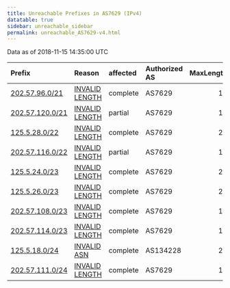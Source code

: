 ```yaml
---
title: Unreachable Prefixes in AS7629 (IPv4)
datatable: true
sidebar: unreachable_sidebar
permalink: unreachable_AS7629-v4.html
---
```


Data as of 2018-11-15 14:35:00 UTC


<div class="datatable-begin"></div>

| Prefix                                                   | Reason                                                                                                   | affected   | Authorized AS   |   MaxLength | Anchor                                       |   unreachable /24s |
|:---------------------------------------------------------|:---------------------------------------------------------------------------------------------------------|:-----------|:----------------|------------:|:---------------------------------------------|-------------------:|
| [202.57.96.0/21](https://stat.ripe.net/202.57.96.0/21)   | [INVALID LENGTH](https://rpki-validator.ripe.net/announcement-preview?asn=AS7629&prefix=202.57.96.0/21)  | complete   | AS7629          |          19 | [APNIC](unreachable_APNIC_RPKI_Root-v4.html) |                  8 |
| [202.57.120.0/21](https://stat.ripe.net/202.57.120.0/21) | [INVALID LENGTH](https://rpki-validator.ripe.net/announcement-preview?asn=AS7629&prefix=202.57.120.0/21) | partial    | AS7629          |          19 | [APNIC](unreachable_APNIC_RPKI_Root-v4.html) |                  8 |
| [125.5.28.0/22](https://stat.ripe.net/125.5.28.0/22)     | [INVALID LENGTH](https://rpki-validator.ripe.net/announcement-preview?asn=AS7629&prefix=125.5.28.0/22)   | complete   | AS7629          |          21 | [APNIC](unreachable_APNIC_RPKI_Root-v4.html) |                  4 |
| [202.57.116.0/22](https://stat.ripe.net/202.57.116.0/22) | [INVALID LENGTH](https://rpki-validator.ripe.net/announcement-preview?asn=AS7629&prefix=202.57.116.0/22) | partial    | AS7629          |          19 | [APNIC](unreachable_APNIC_RPKI_Root-v4.html) |                  4 |
| [125.5.24.0/23](https://stat.ripe.net/125.5.24.0/23)     | [INVALID LENGTH](https://rpki-validator.ripe.net/announcement-preview?asn=AS7629&prefix=125.5.24.0/23)   | complete   | AS7629          |          21 | [APNIC](unreachable_APNIC_RPKI_Root-v4.html) |                  2 |
| [125.5.26.0/23](https://stat.ripe.net/125.5.26.0/23)     | [INVALID LENGTH](https://rpki-validator.ripe.net/announcement-preview?asn=AS7629&prefix=125.5.26.0/23)   | complete   | AS7629          |          21 | [APNIC](unreachable_APNIC_RPKI_Root-v4.html) |                  2 |
| [202.57.108.0/23](https://stat.ripe.net/202.57.108.0/23) | [INVALID LENGTH](https://rpki-validator.ripe.net/announcement-preview?asn=AS7629&prefix=202.57.108.0/23) | complete   | AS7629          |          19 | [APNIC](unreachable_APNIC_RPKI_Root-v4.html) |                  2 |
| [202.57.114.0/23](https://stat.ripe.net/202.57.114.0/23) | [INVALID LENGTH](https://rpki-validator.ripe.net/announcement-preview?asn=AS7629&prefix=202.57.114.0/23) | complete   | AS7629          |          19 | [APNIC](unreachable_APNIC_RPKI_Root-v4.html) |                  2 |
| [125.5.18.0/24](https://stat.ripe.net/125.5.18.0/24)     | [INVALID ASN](https://rpki-validator.ripe.net/announcement-preview?asn=AS7629&prefix=125.5.18.0/24)      | complete   | AS134228        |          24 | [APNIC](unreachable_APNIC_RPKI_Root-v4.html) |                  1 |
| [202.57.111.0/24](https://stat.ripe.net/202.57.111.0/24) | [INVALID LENGTH](https://rpki-validator.ripe.net/announcement-preview?asn=AS7629&prefix=202.57.111.0/24) | complete   | AS7629          |          19 | [APNIC](unreachable_APNIC_RPKI_Root-v4.html) |                  1 |

<div class="datatable-end"></div>